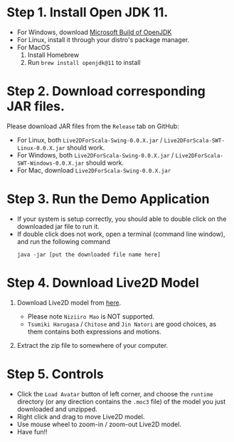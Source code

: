 Step 1. Install Open JDK 11.
================================

- For Windows, download [Microsoft Build of OpenJDK](https://docs.microsoft.com/en-us/java/openjdk/download)
- For Linux, install it through your distro's package manager.
- For MacOS
    1. Install Homebrew
    2. Run `brew install openjdk@11` to install

Step 2. Download corresponding JAR files.
==========================================

Please download JAR files from the `Release` tab on GitHub:

- For Linux, both `Live2DForScala-Swing-0.0.X.jar` / `Live2DForScala-SWT-Linux-0.0.X.jar` should work.
- For Windows,  both `Live2DForScala-Swing-0.0.X.jar` / `Live2DForScala-SWT-Windows-0.0.X.jar` should work.
- For Mac, download `Live2DForScala-Swing-0.0.X.jar` 

Step 3. Run the Demo Application
==================================

- If your system is setup correctly, you should able to double click on the downloaded jar file to run it.
- If double click does not work, open a terminal (command line window), and run the following command
    ```text
    java -jar [put the downloaded file name here]
    ```

Step 4. Download Live2D Model
==============================

1. Download Live2D model from [here](https://www.live2d.com/en/download/sample-data/).
    - Please note `Niziiro Mao` is NOT supported.
    - `Tsumiki Harugasa` / `Chitose` and `Jin Natori` are good choices, as them contains both expressions and motions.

2. Extract the zip file to somewhere of your computer. 

Step 5. Controls
============================

 - Click the `Load Avatar` button of left corner, and choose the `runtime` directory (or any direction contains the `.moc3` file) of the model you just downloaded and unzipped.
 - Right click and drag to move Live2D model.
 - Use mouse wheel to zoom-in / zoom-out Live2D model.
 - Have fun!!
